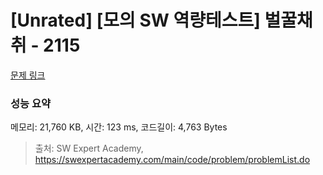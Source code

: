 # [Unrated] [모의 SW 역량테스트] 벌꿀채취 - 2115 

[문제 링크](https://swexpertacademy.com/main/code/problem/problemDetail.do?contestProbId=AV5V4A46AdIDFAWu) 

### 성능 요약

메모리: 21,760 KB, 시간: 123 ms, 코드길이: 4,763 Bytes



> 출처: SW Expert Academy, https://swexpertacademy.com/main/code/problem/problemList.do